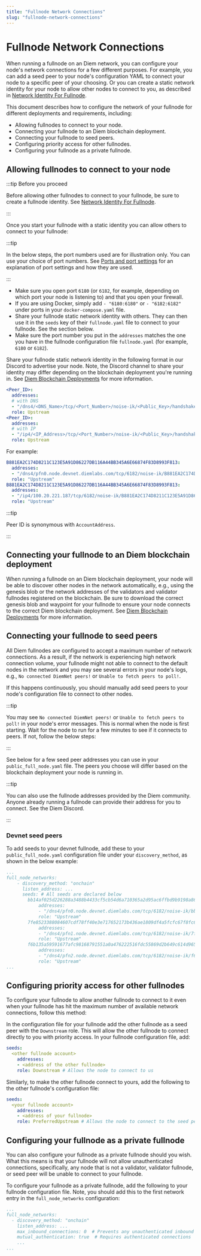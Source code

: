 ```yaml
---
title: "Fullnode Network Connections"
slug: "fullnode-network-connections"
---
```


# Fullnode Network Connections

When running a fullnode on an Diem network, you can configure your node's
network connections for a few different purposes. For example, you can add
a seed peer to your node's configuration YAML to connect your node to a
specific peer of your choosing. Or you can create a static network identity
for your node to allow other nodes to connect to you, as described in [Network Identity For Fullnode](./network-identity-fullnode.md).

This document describes how to configure the network of your fullnode for
different deployments and requirements, including:

- Allowing fullnodes to connect to your node.
- Connecting your fullnode to an Diem blockchain deployment.
- Connecting your fullnode to seed peers.
- Configuring priority access for other fullnodes.
- Configuring your fullnode as a private fullnode.

## Allowing fullnodes to connect to your node

:::tip Before you proceed

Before allowing other fullnodes to connect to your fullnode,
be sure to create a fullnode identity. See [Network Identity For Fullnode](./network-identity-fullnode.md).

:::

Once you start your fullnode with a static identity you can allow others to connect to your fullnode:

:::tip

In the below steps, the port numbers used are for illustration only. You can
use your choice of port numbers. See [Ports and port settings](../validator-node/operator/node-requirements.md#networking-requirements) for an explanation of port settings and how they are used.

:::

- Make sure you open port `6180` (or `6182`, for example, depending on which port your node is listening to) and that you open your firewall.
- If you are using Docker, simply add `- "6180:6180"` or `- "6182:6182"` under ports in your ``docker-compose.yaml`` file.
- Share your fullnode static network identity with others. They can then use it in the `seeds` key of their `fullnode.yaml` file to connect to your fullnode. See the section below.
- Make sure the port number you put in the `addresses` matches the one you have in the fullnode configuration file `fullnode.yaml` (for example, `6180` or `6182`).

Share your fullnode static network identity in the following format in our Discord to advertise your node.
Note, the Discord channel to share your identity may differ depending on the blockchain deployment you're running in.
See [Diem Blockchain Deployments](../deployments.md) for more information.

  ```yaml
  <Peer_ID>:
    addresses:
    # with DNS
    - "/dns4/<DNS_Name>/tcp/<Port_Number>/noise-ik/<Public_Key>/handshake/0"
    role: Upstream
  <Peer_ID>:
    addresses:
    # with IP
    - "/ip4/<IP_Address>/tcp/<Port_Number>/noise-ik/<Public_Key>/handshake/0"
    role: Upstream
  ```

For example:

  ```yaml
  B881EA2C174D8211C123E5A91D86227DB116A44BB345A6E66874F83D8993F813:
    addresses:
    - "/dns4/pfn0.node.devnet.diemlabs.com/tcp/6182/noise-ik/B881EA2C174D8211C123E5A91D86227DB116A44BB345A6E66874F83D8993F813/handshake/0"
    role: "Upstream"
  B881EA2C174D8211C123E5A91D86227DB116A44BB345A6E66874F83D8993F813:
    addresses:
    - "/ip4/100.20.221.187/tcp/6182/noise-ik/B881EA2C174D8211C123E5A91D86227DB116A44BB345A6E66874F83D8993F813/handshake/0"
    role: "Upstream"
  ```

:::tip

Peer ID is synonymous with `AccountAddress`.

:::

## Connecting your fullnode to an Diem blockchain deployment

When running a fullnode on an Diem blockchain deployment, your node will be
able to discover other nodes in the network automatically, e.g., using the
genesis blob or the network addresses of the validators and validator fullnodes
registered on the blockchain. Be sure to download the correct genesis blob and
waypoint for your fullnode to ensure your node connects to the correct Diem
blockchain deployment. See [Diem Blockchain Deployments](../deployments.md)
for more information.

## Connecting your fullnode to seed peers

All Diem fullnodes are configured to accept a maximum number of network
connections. As a result, if the network is experiencing high network
connection volume, your fullnode might not able to connect to the default
nodes in the network and you may see several errors in your node's logs, e.g.,
`No connected DiemNet peers!` or `Unable to fetch peers to poll!`.

If this happens continuously, you should manually add seed peers to your node's
configuration file to connect to other nodes.

:::tip

You may see `No connected DiemNet peers!` or `Unable to fetch peers to poll!` in your node's error messages. This is normal when the node is first starting.
Wait for the node to run for a few minutes to see if it connects to peers. If not, follow the below steps:

:::

See below for a few seed peer addresses you can use in your
`public_full_node.yaml` file. The peers you choose will differ based on the
blockchain deployment your node is running in.

:::tip

You can also use the fullnode addresses provided by the Diem community. Anyone already running a fullnode can provide their address for you to connect. See the Diem Discord.

:::


### Devnet seed peers

To add seeds to your devnet fullnode, add these to your `public_full_node.yaml` configuration file under your `discovery_method`, as shown in the below example:

```yaml
...
full_node_networks:
    - discovery_method: "onchain"
      listen_address: ...
      seeds: # All seeds are declared below
        bb14af025d226288a3488b4433cf5cb54d6a710365a2d95ac6ffbd9b9198a86a:
            addresses:
            - "/dns4/pfn0.node.devnet.diemlabs.com/tcp/6182/noise-ik/bb14af025d226288a3488b4433cf5cb54d6a710365a2d95ac6ffbd9b9198a86a/handshake/0"
            role: "Upstream"
        7fe8523388084607cdf78ff40e3e717652173b436ae1809df4a5fcfc67f8fc61:
            addresses:
            - "/dns4/pfn1.node.devnet.diemlabs.com/tcp/6182/noise-ik/7fe8523388084607cdf78ff40e3e717652173b436ae1809df4a5fcfc67f8fc61/handshake/0"
            role: "Upstream"
        f6b135a59591677afc98168791551a0a476222516fdc55869d2b649c614d965b:
            addresses:
            - "/dns4/pfn2.node.devnet.diemlabs.com/tcp/6182/noise-ik/f6b135a59591677afc98168791551a0a476222516fdc55869d2b649c614d965b/handshake/0"
            role: "Upstream"
...
```

## Configuring priority access for other fullnodes

To configure your fullnode to allow another fullnode to connect to it even
when your fullnode has hit the maximum number of available network connections,
follow this method:

In the configuration file for your fullnode add the other fullnode as a seed
peer with the `Downstream` role. This will allow the other fullnode to connect
directly to you with priority access. In your fullnode configuration file, add:
```yaml
seeds:
  <other fullnode account>
    addresses:
    - <address of the other fullnode>
    role: Downstream # Allows the node to connect to us
```

Similarly, to make the other fullnode connect to yours, add the following to the
other fullnode's configuration file:
```yaml
seeds:
  <your fullnode account>
    addresses:
    - <address of your fullnode>
    role: PreferredUpstream # Allows the node to connect to the seed peer
```

## Configuring your fullnode as a private fullnode

You can also configure your fullnode as a private fullnode should you wish.
What this means is that your fullnode will not allow unauthenticated
connections, specifically, any node that is not a validator, validator
fullnode, or seed peer will be unable to connect to your fullnode.

To configure your fullnode as a private fullnode, add the following to your
fullnode configuration file. Note, you should add this to the first network
entry in the `full_node_networks` configuration:

```yaml
...
full_node_networks:
  - discovery_method: "onchain"
    listen_address: ...
    max_inbound_connections: 0  # Prevents any unauthenticated inbound connections
    mutual_authentication: true  # Requires authenticated connections
    ...
...
```
